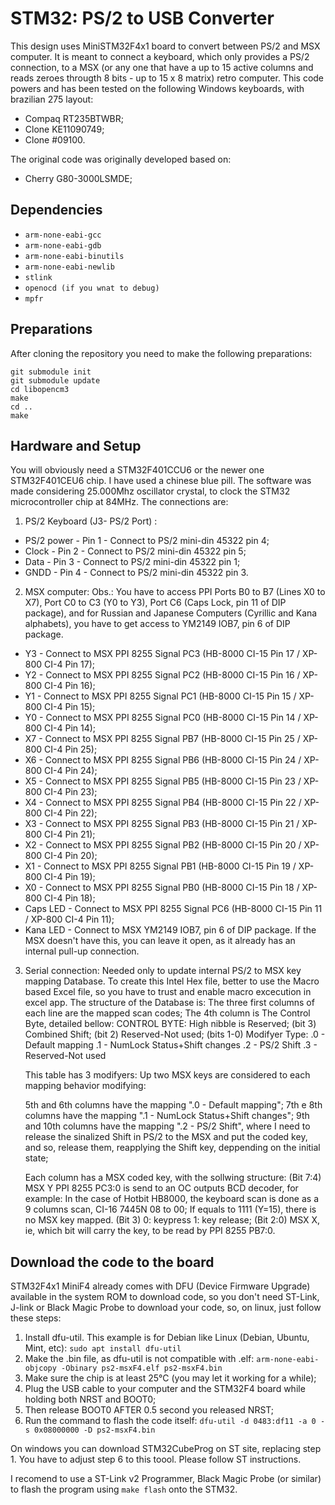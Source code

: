 # STM32: PS/2 to USB Converter

This design uses MiniSTM32F4x1 board to convert between PS/2 and MSX computer. It is meant to connect a keyboard, which only provides a PS/2 connection, to a MSX (or any one that have a up to 15 active columns and reads zeroes througth 8 bits - up to 15 x 8 matrix) retro computer.
This code powers and has been tested on the following Windows keyboards, with brazilian 275 layout:
- Compaq RT235BTWBR;
- Clone KE11090749;
- Clone #09100.

The original code was originally developed based on:
- Cherry G80-3000LSMDE;

## Dependencies

- `arm-none-eabi-gcc`
- `arm-none-eabi-gdb`
- `arm-none-eabi-binutils`
- `arm-none-eabi-newlib`
- `stlink`
- `openocd (if you wnat to debug)`
- `mpfr`

## Preparations

After cloning the repository you need to make the following preparations:

```
git submodule init
git submodule update
cd libopencm3
make
cd ..
make
```

## Hardware and Setup

You will obviously need a STM32F401CCU6 or the newer one STM32F401CEU6 chip. I have used a chinese blue pill. The software was made considering 25.000Mhz oscillator crystal, to clock the STM32 microcontroller chip at 84MHz. The connections are:

1) PS/2 Keyboard (J3- PS/2 Port) :
- PS/2 power - Pin 1 - Connect to PS/2 mini-din 45322 pin 4;
- Clock      - Pin 2 - Connect to PS/2 mini-din 45322 pin 5;
- Data       - Pin 3 - Connect to PS/2 mini-din 45322 pin 1;
- GNDD       - Pin 4 - Connect to PS/2 mini-din 45322 pin 3.

2) MSX computer:
Obs.: You have to access PPI Ports B0 to B7 (Lines X0 to X7), Port C0 to C3 (Y0 to Y3), Port C6 (Caps Lock, pin 11 of DIP package), and for Russian and Japanese Computers (Cyrillic and Kana alphabets), you have to get access to YM2149 IOB7, pin 6 of DIP package.
- Y3 - Connect to MSX PPI 8255 Signal PC3 (HB-8000 CI-15 Pin 17 / XP-800 CI-4 Pin 17);
- Y2 - Connect to MSX PPI 8255 Signal PC2 (HB-8000 CI-15 Pin 16 / XP-800 CI-4 Pin 16);
- Y1 - Connect to MSX PPI 8255 Signal PC1 (HB-8000 CI-15 Pin 15 / XP-800 CI-4 Pin 15);
- Y0 - Connect to MSX PPI 8255 Signal PC0 (HB-8000 CI-15 Pin 14 / XP-800 CI-4 Pin 14);
- X7 - Connect to MSX PPI 8255 Signal PB7 (HB-8000 CI-15 Pin 25 / XP-800 CI-4 Pin 25);
- X6 - Connect to MSX PPI 8255 Signal PB6 (HB-8000 CI-15 Pin 24 / XP-800 CI-4 Pin 24);
- X5 - Connect to MSX PPI 8255 Signal PB5 (HB-8000 CI-15 Pin 23 / XP-800 CI-4 Pin 23);
- X4 - Connect to MSX PPI 8255 Signal PB4 (HB-8000 CI-15 Pin 22 / XP-800 CI-4 Pin 22);
- X3 - Connect to MSX PPI 8255 Signal PB3 (HB-8000 CI-15 Pin 21 / XP-800 CI-4 Pin 21);
- X2 - Connect to MSX PPI 8255 Signal PB2 (HB-8000 CI-15 Pin 20 / XP-800 CI-4 Pin 20);
- X1 - Connect to MSX PPI 8255 Signal PB1 (HB-8000 CI-15 Pin 19 / XP-800 CI-4 Pin 19);
- X0 - Connect to MSX PPI 8255 Signal PB0 (HB-8000 CI-15 Pin 18 / XP-800 CI-4 Pin 18);
- Caps LED - Connect to MSX PPI 8255 Signal PC6 (HB-8000 CI-15 Pin 11 / XP-800 CI-4 Pin 11);
- Kana LED - Connect to MSX YM2149 IOB7, pin 6 of DIP package. If the MSX doesn't have this, you can leave it open, as it already has an internal pull-up connection.

3) Serial connection: Needed only to update internal PS/2 to MSX key mapping Database. To create this Intel Hex file, better to use the Macro based Excel file, so you have to trust and enable macro excecution in excel app.
The structure of the Database is:
	The  three first columns of each line are the mapped scan codes;
	The 4th column is The Control Byte, detailed bellow:
	CONTROL BYTE:
		High nibble is Reserved;
		(bit 3) Combined Shift;
		(bit 2) Reserved-Not used;
		(bits 1-0) Modifyer Type:
		.0 - Default mapping
		.1 - NumLock Status+Shift changes
		.2 - PS/2 Shift
		.3 - Reserved-Not used
	
	This table has 3 modifyers: Up two MSX keys are considered to each mapping behavior modifying:
	
	5th and 6th columns have the mapping ".0 - Default mapping";
	7th e 8th columns have the mapping ".1 - NumLock Status+Shift changes";
	9th and 10th columns have the mapping ".2 - PS/2 Shift", where I need to
	release the sinalized Shift in PS/2 to the MSX and put the coded key, and so,
	release them, reapplying the Shift key, deppending on the initial state;
	
	
	Each column has a MSX coded key, with the sollwing structure:
	(Bit 7:4) MSX Y PPI 8255 PC3:0 is send to an OC outputs BCD decoder, for example:
					 In the case of Hotbit HB8000, the keyboard scan is done as a 9 columns scan, CI-16 7445N 08 to 00;
					 If equals to 1111 (Y=15), there is no MSX key mapped.
	(Bit 3)	 		 0: keypress
					 1: key release;
	(Bit 2:0) MSX X, ie, which bit will carry the key, to be read by PPI 8255 PB7:0.
	
## Download the code to the board

STM32F4x1 MiniF4 already comes with DFU (Device Firmware Upgrade) available in the system ROM to download code, so you don't need ST-Link, J-link or Black Magic Probe to download your code, so, on linux, just follow these steps:
1) Install dfu-util. This example is for Debian like Linux (Debian, Ubuntu, Mint, etc):
`sudo apt install dfu-util`
2) Make the .bin file, as dfu-util is not compatible with .elf: 
`arm-none-eabi-objcopy -Obinary ps2-msxF4.elf ps2-msxF4.bin`
3) Make sure the chip is at least 25°C (you may let it working for a while);
4) Plug the USB cable to your computer and the STM32F4 board while holding both NRST and BOOT0;
5) Then release BOOT0 AFTER 0.5 second you released NRST;
6) Run the command to flash the code itself:
`dfu-util -d 0483:df11 -a 0 -s 0x08000000 -D ps2-msxF4.bin`

On windows you can download STM32CubeProg on ST site, replacing step 1. You have to adjust step 6 to this toool. Please follow ST instructions.

I recomend to use a ST-Link v2 Programmer, Black Magic Probe (or similar) to flash the program using `make flash` onto the STM32.
